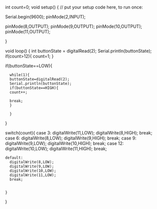 int count=0;
void setup() {
  // put your setup code here, to run once:
  
  Serial.begin(9600);
  pinMode(2,INPUT);
 
  pinMode(8,OUTPUT);
  pinMode(9,OUTPUT);
  pinMode(10,OUTPUT);
  pinMode(11,OUTPUT);

}

void loop() {
   int buttonState = digitalRead(2);
   Serial.println(buttonState); 
   if(count>12){
   count=1;
   }
  
  if(buttonState==LOW){
      
      while(1){
      buttonState=digitalRead(2);  
      Serial.println(buttonState); 
      if(buttonState==HIGH){
      count++;
      
      break;
      }
      
      }
      
  }
  
  switch(count){
    case 3:
      digitalWrite(11,LOW);
      digitalWrite(8,HIGH);
      break;
    case 6:
      digitalWrite(8,LOW);
      digitalWrite(9,HIGH);
      break;
    case 9:
      digitalWrite(9,LOW);
      digitalWrite(10,HIGH);
      break;
    case 12:  
      digitalWrite(10,LOW);
      digitalWrite(11,HIGH);
      break;
      
    default:
      digitalWrite(8,LOW);
      digitalWrite(9,LOW);
      digitalWrite(10,LOW);
      digitalWrite(11,LOW);
      break;
    
    
    }
    
  }
  
